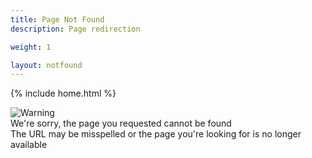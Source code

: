 ```yaml
---
title: Page Not Found
description: Page redirection

weight: 1

layout: notfound
---
```

{% include home.html %}

<div class="icon">
    <img alt="Warning" title="Uh-oh" src="{{home}}/img/exclamation-mark.svg" />
</div>

<div class="error">
    We're sorry, the page you requested cannot be found
</div>

<div class="explanation">
    The URL may be misspelled or the page you're looking for is no longer available
</div>

